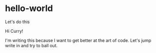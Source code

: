 # hello-world
Let's do this

Hi Curry!

I'm writing this because I want to get better at the art of code. 
Let's jump write in and try to ball out.
